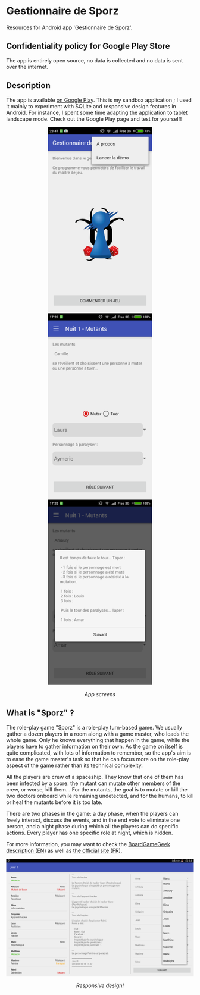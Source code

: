 # Gestionnaire de Sporz

Resources for Android app 'Gestionnaire de Sporz'.


## Confidentiality policy for Google Play Store


The app is entirely open source, no data is collected and no data is sent over the internet.


## Description


The app is available [on Google Play](https://play.google.com/store/apps/details?id=com.minastelien.quentin.gestionnairedesporz). This is my sandbox application ; I used it mainly to experiment with SQLite and responsive design features in Android. For instance, I spent some time adapting the application to tablet landscape mode. Check out the Google Play page and test for yourself!


<p align="center">
<img src="https://raw.githubusercontent.com/14chanwa/gestionnaireDeSporz/master/wiki_ressources/screen1.png" width="280">
<img src="https://raw.githubusercontent.com/14chanwa/gestionnaireDeSporz/master/wiki_ressources/screen2.png" width="280">
<img src="https://raw.githubusercontent.com/14chanwa/gestionnaireDeSporz/master/wiki_ressources/screen3.png" width="280">
</p>
<p align="center"><em>App screens</em></p>


## What is "Sporz" ?

The role-play game "Sporz" is a role-play turn-based game. We usually gather a dozen players in a room along with a game master, who leads the whole game. Only he knows everything that happen in the game, while the players have to gather information on their own. As the game on itself is quite complicated, with lots of information to remember, so the app's aim is to ease the game master's task so that he can focus more on the role-play aspect of the game rather than its technical complexity.

All the players are crew of a spaceship. They know that one of them has been infected by a spore: the mutant can mutate other members of the crew, or worse, kill them... For the mutants, the goal is to mutate or kill the two doctors onboard while remaining undetected, and for the humans, to kill or heal the mutants before it is too late.

There are two phases in the game: a day phase, when the players can freely interact, discuss the events, and in the end vote to eliminate one person, and a night phase during which all the players can do specific actions. Every player has one specific role at night, which is hidden.

For more information, you may want to check the [BoardGameGeek description (EN)](https://boardgamegeek.com/boardgame/92465/sporz-original-outbreak) as well as [the official site (FR)](http://www.sporz.fr/).


<p align="center">
<img src="https://raw.githubusercontent.com/14chanwa/gestionnaireDeSporz/master/wiki_ressources/screen4.png" width="840">
</p>
<p align="center"><em>Responsive design!</em></p>
